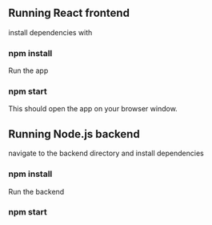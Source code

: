 ## Running React frontend

install dependencies with

### npm install

Run the app

### npm start

This should open the app on your browser window.


## Running Node.js backend

navigate to the backend directory and install dependencies

### npm install

Run the backend

### npm start


